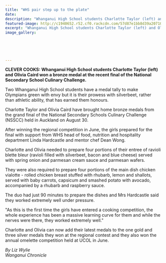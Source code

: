 ```yaml
---
title: "WHS pair step up to the plate"
date: 
description: "Whanganui High School students Charlotte Taylor (left) and Olivia Caird won a bronze medal at the recent final of the National Secondary School Culinary Challenge, Wanganui Chronicle article 12/9/16.."
featured-image: http://c1940652.r52.cf0.rackcdn.com/57d87e1bb8d39a2071001e1a/Olivia-Caird--Charlotte-Taylor-Bronze-(Chron)-medal-NSS-Culinary-challenge-Aug-Sept-2016.jpg
excerpt: "Whanganui High School students Charlotte Taylor (left) and Olivia Caird won a bronze medal at the recent final of the National Secondary School Culinary Challenge."
image_gallery:
    
    
    
    
    
---
```


<p><strong>CLEVER COOKS: Whanganui High School students Charlotte Taylor (left) and Olivia Caird won a bronze medal at the recent final of the National Secondary School Culinary Challenge.</strong></p>
<p>Two Whanganui High School students have a medal tally to make Olympians green with envy but it is their prowess with silverbeet, rather than athletic ability, that has earned them honours.</p>
<p>Charlotte Taylor and Olivia Caird have brought home bronze medals from the grand final of the National Secondary Schools Culinary Challenge (NSSCC) held in Auckland on August 30.</p>
<p>After winning the regional competition in June, the girls prepared for the final with support from WHS head of food, nutrition and hospitality department Linda Hardcastle and mentor chef Dean Wong.</p>
<p>Charlotte and Olivia needed to prepare four portions of their entree of ravioli blette bleur (ravioli filled with silverbeet, bacon and blue cheese) served with spring onion and parmesan cream sauce and parmesan wafers.</p>
<p>They were also required to prepare four portions of the main dish chicken vialotte - rolled chicken breast stuffed with rhubarb, lemon and shallots, served with baby carrots, capsicum and smashed potato with avocado, accompanied by a rhubarb and raspberry sauce.</p>
<p>The duo had just 90 minutes to prepare the dishes and Mrs Hardcastle said they worked extremely well under pressure.</p>
<p>"As this is the first time the girls have entered a cooking competition, the whole experience has been a massive learning curve for them and while the nerves were there, they worked extremely well."</p>
<p>Charlotte and Olivia can now add their latest medals to the one gold and three silver medals they won at the regional contest and they also won the annual omelette competition held at UCOL in June.</p>
<p><em>By Liz Wylie</em><br /><em>Wanganui Chronicle</em></p>

